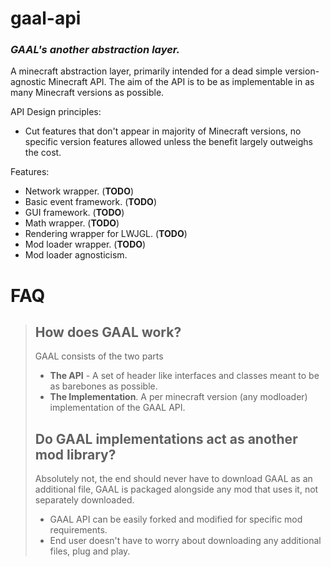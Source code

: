 # gaal-api
### _GAAL's another abstraction layer._
A minecraft abstraction layer, primarily intended for a dead simple version-agnostic Minecraft API. 
The aim of the API is to be as implementable in as many Minecraft versions as possible.

API Design principles:
* Cut features that don't appear in majority of Minecraft versions, no specific version features allowed unless the benefit largely outweighs the cost.

Features:
* Network wrapper. (**TODO**)
* Basic event framework. (**TODO**)
* GUI framework. (**TODO**)
* Math wrapper. (**TODO**)
* Rendering wrapper for LWJGL. (**TODO**)
* Mod loader wrapper. (**TODO**)
* Mod loader agnosticism.

# FAQ
> ## How does GAAL work?
> 
>  GAAL consists of the two parts
>* **The API** - A set of header like interfaces and classes meant to be as barebones as possible. 
> * **The Implementation**. A per minecraft version (any modloader) implementation of the GAAL API.
> ## Do GAAL implementations act as another mod library?
> Absolutely not, the end should never have to download GAAL as an additional file, GAAL is packaged alongside any mod that uses it, not separately downloaded.
> * GAAL API can be easily forked and modified for specific mod requirements.  
> * End user doesn't have to worry about downloading any additional files, plug and play.